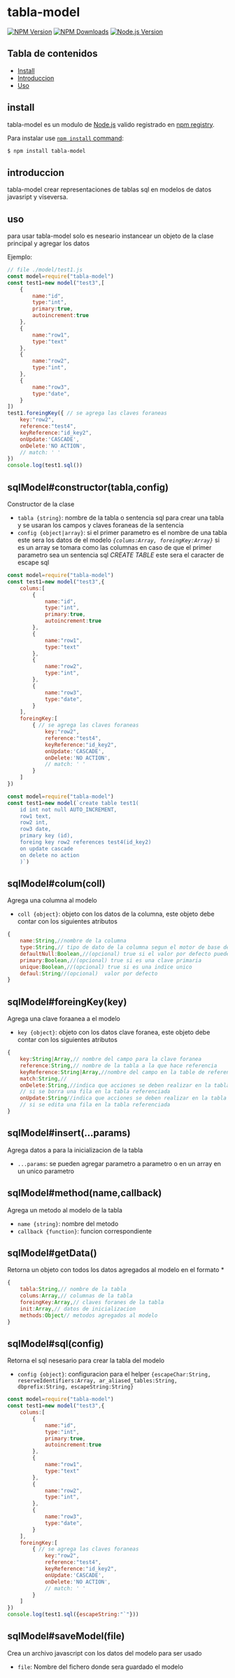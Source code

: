 # tabla-model

[![NPM Version][npm-image]][npm-url]
[![NPM Downloads][downloads-image]][downloads-url]
[![Node.js Version][node-version-image]][node-version-url]

## Tabla de contenidos

- [Install](#install)
- [Introduccion](#introduccion)
- [Uso](#uso)

## install

tabla-model es un  modulo de [Node.js](https://nodejs.org/es/) valido registrado en [npm registry](https://www.npmjs.com/).

Para instalar use [`npm install` command](https://docs.npmjs.com/getting-started/installing-npm-packages-locally):

```sh
$ npm install tabla-model
```
## introduccion

tabla-model crear representaciones de tablas sql en  modelos de datos javasript y viseversa.


## uso

para usar tabla-model solo es neseario instancear un objeto de la clase principal y agregar los datos

Ejemplo:
```js
// file ./model/test1.js
const model=require("tabla-model")
const test1=new model("test3",[
    {
        name:"id",
        type:"int",
        primary:true,
        autoincrement:true
    },
    {
        name:"row1",
        type:"text"
    },
    {
        name:"row2",
        type:"int",
    },
    {
        name:"row3",
        type:"date",
    }
])
test1.foreingKey({ // se agrega las claves foraneas
    key:"row2",
    reference:"test4",
    keyReference:"id_key2",
    onUpdate:'CASCADE',
    onDelete:'NO ACTION',
    // match: ' '
})
console.log(test1.sql())
```
## sqlModel#constructor(tabla,config)
Constructor de la clase

* `tabla {string}`: nombre de la tabla o sentencia sql para crear una tabla y se usaran los campos y claves foraneas de la sentencia
* `config {object|array}`: si el primer parametro es el nombre de una tabla este sera los datos de el modelo *`{colums:Array, foreingKey:Array}`* si es un array se tomara como las columnas en caso de que el primer parametro sea un sentencia sql *CREATE TABLE* este sera el caracter de escape sql

```js
const model=require("tabla-model")
const test1=new model("test3",{
    colums:[
        {
            name:"id",
            type:"int",
            primary:true,
            autoincrement:true
        },
        {
            name:"row1",
            type:"text"
        },
        {
            name:"row2",
            type:"int",
        },
        {
            name:"row3",
            type:"date",
        }
    ],
    foreingKey:[
        { // se agrega las claves foraneas
            key:"row2",
            reference:"test4",
            keyReference:"id_key2",
            onUpdate:'CASCADE',
            onDelete:'NO ACTION',
            // match: ' '
        }
    ]
})
```
```js
const model=require("tabla-model")
const test1=new model(`create table test1(
    id int not null AUTO_INCREMENT,
    row1 text,
    row2 int,
    row3 date,
    primary key (id),
    foreing key row2 references test4(id_key2)
    on update cascade
    on delete no action
    )`)
```

## sqlModel#colum(coll)
Agrega una columna al modelo

* `coll {object}`: objeto con los datos de la columna, este objeto debe contar con los siguientes atributos
```js
{
    name:String,//nombre de la columna
    type:String,// tipo de dato de la columna segun el motor de base de datos
    defaultNull:Boolean,//(opcional) true si el valor por defecto puede ser null
    primary:Boolean,//(opcional) true si es una clave primaria
    unique:Boolean,//(opcional) true si es una indice unico
    defaul:String//(opcional)  valor por defecto
}
```

## sqlModel#foreingKey(key)
Agrega una clave foraanea a el modelo

* `key {object}`: objeto con los datos clave foranea, este objeto debe contar con los siguientes atributos
```js
{
    key:String|Array,// nombre del campo para la clave foranea  
    reference:String,// nombre de la tabla a la que hace referencia
    keyReference:String|Array,//nombre del campo en la table de referencia
    match:String,//
    onDelete:String,//indica que acciones se deben realizar en la tabla actual
    // si se borra una fila en la tabla referenciada
    onUpdate:String//indica que acciones se deben realizar en la tabla actual
    // si se edita una fila en la tabla referenciada
}
```

## sqlModel#insert(...params)
Agrega datos a para la inicializacion de la tabla

* `...params`: se pueden agregar parametro a parametro o en un array en un unico parametro

## sqlModel#method(name,callback)
Agrega un metodo al modelo de la tabla

* `name {string}`: nombre del metodo
* `callback {function}`: funcion correspondiente

## sqlModel#getData()
Retorna un objeto con todos los datos agregados al modelo en el formato
*
```js
{
    tabla:String,// nombre de la tabla
    colums:Array,// columnas de la tabla
    foreingKey:Array,// claves foranes de la tabla
    init:Array,// datos de inicializacion
    methods:Object// metodos agregados al modelo
}
```

## sqlModel#sql(config)

Retorna el sql nesesario para crear la tabla del modelo

* `config {object}`: configuracion para el helper `{escapeChar:String, reserveIdentifiers:Array, ar_aliased_tables:String, dbprefix:String, escapeString:String}`
```js
const model=require("tabla-model")
const test1=new model("test3",{
    colums:[
        {
            name:"id",
            type:"int",
            primary:true,
            autoincrement:true
        },
        {
            name:"row1",
            type:"text"
        },
        {
            name:"row2",
            type:"int",
        },
        {
            name:"row3",
            type:"date",
        }
    ],
    foreingKey:[
        { // se agrega las claves foraneas
            key:"row2",
            reference:"test4",
            keyReference:"id_key2",
            onUpdate:'CASCADE',
            onDelete:'NO ACTION',
            // match: ' '
        }
    ]
})
console.log(test1.sql({escapeString:"`"}))
```

## sqlModel#saveModel(file)

Crea un archivo javascript con los datos del modelo para ser usado 

* `file`: Nombre del fichero donde sera guardado el modelo 



[npm-image]: https://img.shields.io/npm/v/tabla-model.svg
[npm-url]: https://npmjs.org/package/tabla-model
[node-version-image]: https://img.shields.io/node/v/tabla-model.svg
[node-version-url]: https://nodejs.org/en/download/
[downloads-image]: https://img.shields.io/npm/dm/tabla-model.svg
[downloads-url]: https://npmjs.org/package/tabla-model
